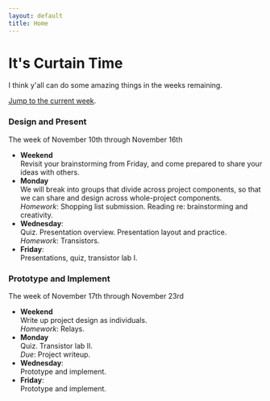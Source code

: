 ```yaml
---
layout: default
title: Home
---
```


# It's Curtain Time

I think y'all can do some amazing things in the weeks remaining.

[Jump to the current week](#design_and_present).


### Design and Present

The week of November 10th through November 16th
 
* **Weekend** <br/> Revisit your brainstorming from Friday, and come prepared to share your ideas with others.
* **Monday** <br/> We will break into groups that divide across project components, so that we can share and design across whole-project components.  <br/> *Homework*: Shopping list submission. Reading re: brainstorming and creativity.
* **Wednesday**: <br/> Quiz. Presentation overview. Presentation layout and practice.  <br/>  *Homework*: Transistors.
* **Friday**: <br/> Presentations, quiz, transistor lab I.

### Prototype and Implement 

The week of November 17th through November 23rd

* **Weekend** <br/> Write up project design as individuals.  <br/> *Homework*: Relays.
* **Monday** <br/> Quiz. Transistor lab II. <br/> *Due*: Project writeup.
* **Wednesday**: <br/> Prototype and implement.
* **Friday**: <br/> Prototype and implement.


<!-- Jekyll Notes

* http://klepas.org/jekyll-a-static-site-generator/
* http://erjjones.github.com/blog/How-I-built-my-blog-in-one-day/
* http://erjjones.github.com/blog/Part-two-how-I-built-my-blog/
* https://github.com/inukshuk/jekyll-scholar/#readme
* http://matthewowen.github.com/jekyll-mapping/

* https://github.com/getpelican/pelican/#readme
-->
